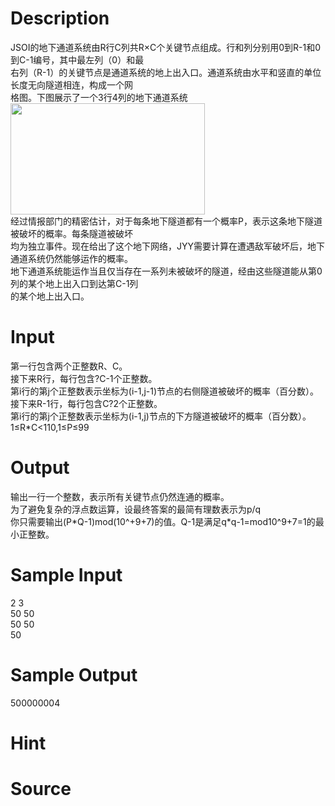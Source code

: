 
# Description

<div class="content"><div>JSOI的地下通道系统由R行C列共R×C个关键节点组成。行和列分别用0到R-1和0到C-1编号，其中最左列（0）和最</div>
<div>右列（R-1）的关键节点是通道系统的地上出入口。通道系统由水平和竖直的单位长度无向隧道相连，构成一个网</div>
<div>格图。下图展示了一个3行4列的地下通道系统</div>
<div><img src="/source/bzoj/5207/img/aHR0cHM6Ly9seWRzeS5jb20vSnVkZ2VPbmxpbmUvdXBsb2FkLzIwMTgwMy92djEoMSkuanBn.jpg" width="311" height="178" alt=""/></div>
<div>经过情报部门的精密估计，对于每条地下隧道都有一个概率P，表示这条地下隧道被破坏的概率。每条隧道被破坏</div>
<div>均为独立事件。现在给出了这个地下网络，JYY需要计算在遭遇敌军破坏后，地下通道系统仍然能够运作的概率。</div>
<div>地下通道系统能运作当且仅当存在一系列未被破坏的隧道，经由这些隧道能从第0列的某个地上出入口到达第C-1列</div>
<div>的某个地上出入口。</div>
<div></div>
<p></p></div>

# Input

<div class="content"><div>第一行包含两个正整数R、C。</div>
<div>接下来R行，每行包含?C-1个正整数。</div>
<div>第i行的第j个正整数表示坐标为(i-1,j-1)节点的右侧隧道被破坏的概率（百分数）。</div>
<div>接下来R-1行，每行包含C?2个正整数。</div>
<div>第i行的第j个正整数表示坐标为(i-1,j)节点的下方隧道被破坏的概率（百分数）。</div>
<div>1≤R*C&lt;110,1≤P≤99</div>
<div></div>
<p></p></div>

# Output

<div class="content"><div>输出一行一个整数，表示所有关键节点仍然连通的概率。</div>
<div>为了避免复杂的浮点数运算，设最终答案的最简有理数表示为p/q</div>
<div>你只需要输出(P*Q-1)mod(10^+9+7)的值。Q-1是满足q*q-1=mod10^9+7=1的最小正整数。</div>
<div></div>
<p></p></div>

# Sample Input

<div class="content"><span class="sampledata">2 3<br/>
50 50<br/>
50 50<br/>
50</span></div>

# Sample Output

<div class="content"><span class="sampledata">500000004</span></div>

# Hint

<div class="content"><p></p></div>

# Source

<div class="content"><p><a href="problemset.php?search="></a></p></div>

